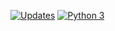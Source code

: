 [![Updates](https://pyup.io/repos/github/Lrcezimbra/subscriptions/shield.svg)](https://pyup.io/repos/github/Lrcezimbra/subscriptions/)
[![Python 3](https://pyup.io/repos/github/Lrcezimbra/subscriptions/python-3-shield.svg)](https://pyup.io/repos/github/Lrcezimbra/subscriptions/)
